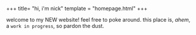 +++
title= "hi, i'm nick"
template = "homepage.html"
+++

welcome to my NEW website! feel free to poke around. this place is, *ahem*, a `work in progress`, so pardon the dust. 

<!-- Checkout all the [options you can configure](./posts/configuration) and the [example pages](./tags/example/). -->
